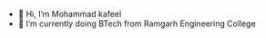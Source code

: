- 👋 Hi, I’m Mohammad kafeel
- 🌱 I’m currently doing BTech from Ramgarh Engineering College 

<!---
Mohammad-kafeel3/Mohammad-kafeel3 is a ✨ special ✨ repository because its `README.md` (this file) appears on your GitHub profile.
You can click the Preview link to take a look at your changes.
--->
